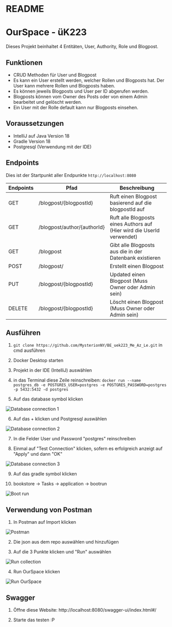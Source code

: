# README #

# OurSpace - üK223

Dieses Projekt beinhaltet 4 Entitäten, User, Authority, Role und Blogpost.

## Funktionen
* CRUD Methoden für User und Blogpost
* Es kann ein User erstellt werden, welcher Rollen und Blogposts hat. Der User kann mehrere Rollen und Blogposts haben.
* Es können jeweils Blogposts und User per ID abgerufen werden.
* Blogposts können vom Owner des Posts oder von einem Admin bearbeitet und gelöscht werden.
* Ein User mit der Rolle default kann nur Blogposts einsehen.

## Voraussetzungen

* IntelliJ auf Java Version 18
* Gradle Version 18
* Postgresql (Verwendung mit der IDE)

## Endpoints

Dies ist der Startpunkt aller Endpunkte ```http://localhost:8080```

Endpoints | Pfad                          | Beschreibung
-------- | ------------------------------ | --------
GET      | /blogpost/{blogpostId}         | Ruft einen Blogpost basierend auf die blogpostId auf
GET      | /blogpost/author/{authorId}    | Ruft alle Blogposts eines Authors auf (Hier wird die UserId verwendet)
GET      | /blogpost                      | Gibt alle Blogposts aus die in der Datenbank existieren
POST     | /blogpost/                     | Erstellt einen Blogpost
PUT      | /blogpost/{blogpostId}         | Updated einen Blogpost (Muss Owner oder Admin sein)
DELETE   | /blogpost/{blogpostId}         | Löscht einen Blogpost (Muss Owner oder Admin sein)

## Ausführen

1. ```git clone https://github.com/MysterionNY/BE_uek223_Me_Az_Le.git``` in cmd ausführen

2. Docker Desktop starten

3. Projekt in der IDE (IntelliJ) auswählen

4. in das Terminal diese Zeile reinschreiben: ```docker run --name postgres_db -e POSTGRES_USER=postgres -e POSTGRES_PASSWORD=postgres -p 5432:5432 -d postgres```

5. Auf das database symbol klicken

![Database connection 1][dataCon1]

6. Auf das + klicken und Postgresql auswählen

![Database connection 2][dataCon2]

7. In die Felder User und Password "postgres" reinschreiben

8. Einmal auf "Test Connection" klicken, sofern es erfolgreich anzeigt auf "Apply" und dann "OK"

![Database connection 3][dataCon3]

9. Auf das gradle symbol klicken

10.  bookstore -> Tasks -> application -> bootrun

![Boot run][bootRun]

## Verwendung von Postman

1. In Postman auf Import klicken

![Postman][postman]

2. Die json aus dem repo auswählen und hinzufügen

3. Auf die 3 Punkte klicken und "Run" auswählen

![Run collection][runCollection]

4. Run OurSpace klicken

![Run OurSpace][runtest]

## Swagger

1. Öffne diese Website: http://localhost:8080/swagger-ui/index.html#/

2. Starte das testen :P


[startDocker]: images/start-docker.png
[bootRun]: images/bootRun.png
[dockerCompose]: images/docker-compose.png
[postman]: images/postman.png
[runCollection]: images/runCollection.png
[runtest]: images/runTest.png
[dataCon1]: images/databaseCon1.png
[dataCon2]: images/databaseCon2.png
[dataCon3]: images/databaseCon3.png